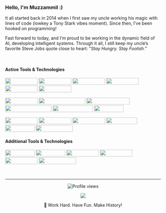<h3 align="left"> Hello, I'm Muzzammil :) </h3>

It all started back in 2014 when I first saw my uncle working his magic with lines of code (lowkey a Tony Stark vibes moment). Since then, I’ve been hooked on programming!
&nbsp;

Fast forward to today, and I’m proud to be working in the dynamic field of AI, developing intelligent systems. Through it all, I still keep my uncle’s favorite Steve Jobs quote close to heart: "*Stay Hungry. Stay Foolish.*"

&nbsp;

#### Active Tools & Technologies
<p align="left">
  <img src="https://img.shields.io/badge/Code-Python-informational?style=for-the-badge&logo=python&logoColor=white&color=3776AB" width="105" height="22" />
  <img src="https://img.shields.io/badge/Code-PyTorch-informational?style=for-the-badge&logo=pytorch&logoColor=white&color=EE4C2C" width="105" height="22" />
  <img src="https://img.shields.io/badge/Code-TensorFlow-informational?style=for-the-badge&logo=tensorflow&logoColor=white&color=FF6F00" width="105" height="22" />
  <img src="https://img.shields.io/badge/Tools-Flask-informational?style=for-the-badge&logo=flask&logoColor=white&color=000000" width="105" height="22" />
  <img src="https://img.shields.io/badge/Tools-React-informational?style=for-the-badge&logo=react&logoColor=white&color=61DAFB" width="105" height="22" />
  <img src="https://img.shields.io/badge/Tools-MongoDB-informational?style=for-the-badge&logo=mongodb&logoColor=white&color=47A248" width="105" height="22" />
  </p>

<p align="left">
  <img src="https://img.shields.io/badge/Tools-Linux-informational?style=for-the-badge&logo=linux&logoColor=white&color=FCC624" width="105" height="22" />
  <img src="https://img.shields.io/badge/Tools-Jupyter_notebook-informational?style=for-the-badge&logo=jupyter&logoColor=white&color=F37626" width="150" height="22" />
  <img src="https://img.shields.io/badge/Tools-LLM_Tooling-informational?style=for-the-badge&logo=openai&logoColor=white&color=4B8BBE" width="140" height="22" />
  <img src="https://img.shields.io/badge/Tools-Open_Source_Dev-informational?style=for-the-badge&logo=github&logoColor=white&color=181717" width="150" height="22" />
  <img src="https://img.shields.io/badge/Tools-Chatbot_Dev-informational?style=for-the-badge&logo=botpress&logoColor=white&color=00BFB3" width="130" height="22" />
  <img src="https://img.shields.io/badge/Tools-Rasa-informational?style=for-the-badge&logo=rasa&logoColor=white&color=00BFB3" width="95" height="22" />
</p>

<p align="left">
  <img src="https://img.shields.io/badge/Tools-SciKit_Learn-informational?style=for-the-badge&logo=scikitlearn&logoColor=white&color=F7931E" width="105" height="22" />
  <img src="https://img.shields.io/badge/Tools-Pandas-informational?style=for-the-badge&logo=pandas&logoColor=white&color=150458" width="105" height="22" />
  <img src="https://img.shields.io/badge/Tools-Matplotlib-informational?style=for-the-badge&logo=matplotlib&logoColor=white&color=003B57" width="105" height="22" />
  <img src="https://img.shields.io/badge/Tools-HTML-informational?style=for-the-badge&logo=html5&logoColor=white&color=E34F26" width="100" height="22" />
  <img src="https://img.shields.io/badge/Tools-CSS-informational?style=for-the-badge&logo=css3&logoColor=white&color=1572B6" width="95" height="22" />
  <img src="https://img.shields.io/badge/Tools-JavaScript-informational?style=for-the-badge&logo=javascript&logoColor=white&color=F7DF1E" width="120" height="22" />
</p>

#### Additional Tools & Technologies
<p align="left">
  <img src="https://img.shields.io/badge/Code-Java-informational?style=for-the-badge&logo=java&logoColor=white&color=007396" width="95" height="22" />
  <img src="https://img.shields.io/badge/Code-C-informational?style=for-the-badge&logo=c&logoColor=white&color=A8B9CC" width="95" height="22" />
  <img src="https://img.shields.io/badge/Tools-Angular-informational?style=for-the-badge&logo=angular&logoColor=white&color=DD0031" width="105" height="22" />
  <img src="https://img.shields.io/badge/Tools-Git-informational?style=for-the-badge&logo=git&logoColor=white&color=F05032" width="105" height="22" />
  <img src="https://img.shields.io/badge/Tools-Docker-informational?style=for-the-badge&logo=docker&logoColor=white&color=2496ED" width="105" height="22" />
  <img src="https://img.shields.io/badge/Tools-Android_Dev-informational?style=for-the-badge&logo=android&logoColor=white&color=3DDC84" width="120" height="22" />
</p>

&nbsp;

---

<div align="center">
  <a href="https://github.com/MuzzammilShah" style="text-decoration: none;">
    <img src="https://komarev.com/ghpvc/?username=MuzzammilShah&style=for-the-badge&color=000000&label=Profile%20views&logo=github&logoColor=white" alt="Profile views"/>
  </a>
</div>
<p align="center">
  <a href="https://github.com/MuzzammilShah">
    <img src="https://github-readme-streak-stats.herokuapp.com/?user=MuzzammilShah&theme=github-dark-blue&hide_border=true" />
  </a>
</p>
<!-- <p align="center">
  I am keeping these stats as a personal reference :)
</p> -->

<p align="center">
  🚀 Work Hard. Have Fun. Make History!
</p>

